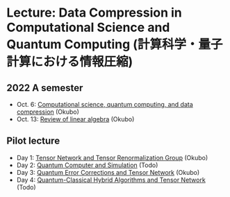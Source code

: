 # Lecture: Data Compression in Computational Science and Quantum Computing (計算科学・量子計算における情報圧縮)
## 2022 A semester
* Oct. 6: [Computational science, quantum computing, and data compression](2022/DataCompression_2022_No1.pdf) (Okubo)
* Oct. 13: [Review of linear algebra](2022/DataCompression_2022_No2.pdf) (Okubo)

## Pilot lecture
* Day 1: [Tensor Network and Tensor Renormalization Group](DataCompression_PilotLecture_No1.pdf) (Okubo)
* Day 2: [Quantum Computer and Simulation](DataCompression_PilotLecture_No2-annotate.pdf) (Todo)
* Day 3: [Quantum Error Corrections and Tensor Network](DataCompression_PilotLecture_No3.pdf) (Okubo)
* Day 4: [Quantum-Classical Hybrid Algorithms and Tensor Network](DataCompression_PilotLecture_No4-annotate.pdf) (Todo)
